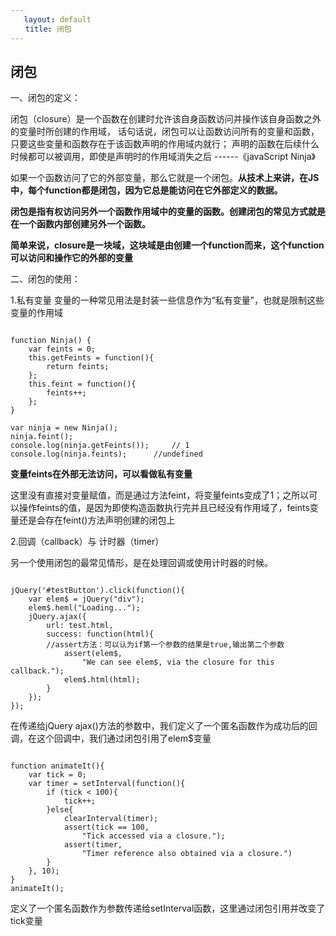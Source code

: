 ```yaml
---
   layout: default
　　title: 闭包
---
```


## 闭包
一、闭包的定义：

闭包（closure）是一个函数在创建时允许该自身函数访问并操作该自身函数之外的变量时所创建的作用域， 话句话说，闭包可以让函数访问所有的变量和函数，只要这些变量和函数存在于该函数声明的作用域内就行；
声明的函数在后续什么时候都可以被调用，即使是声明时的作用域消失之后 ------《javaScript Ninja》

如果一个函数访问了它的外部变量，那么它就是一个闭包。**从技术上来讲，在JS中，每个function都是闭包，因为它总是能访问在它外部定义的数据。**

**闭包是指有权访问另外一个函数作用域中的变量的函数。创建闭包的常见方式就是在一个函数内部创建另外一个函数。**

**简单来说，closure是一块域，这块域是由创建一个function而来，这个function可以访问和操作它的外部的变量**

二、闭包的使用：

1.私有变量
变量的一种常见用法是封装一些信息作为“私有变量”，也就是限制这些变量的作用域
<pre><code>
function Ninja() {
    var feints = 0;
    this.getFeints = function(){
        return feints;
    }; 
    this.feint = function(){
        feints++;
    };
}

var ninja = new Ninja();
ninja.feint();
console.log(ninja.getFeints());     // 1
console.log(ninja.feints);      //undefined
</code></pre>
**变量feints在外部无法访问，可以看做私有变量**

这里没有直接对变量赋值，而是通过方法feint，将变量feints变成了1；之所以可以操作feints的值，是因为即使构造函数执行完并且已经没有作用域了，feints变量还是会存在feint()方法声明创建的闭包上

2.回调（callback）与 计时器（timer）

另一个使用闭包的最常见情形，是在处理回调或使用计时器的时候。

<pre><code>
jQuery('#testButton').click(function(){  
    var elem$ = jQuery("div");  
    elem$.heml("Loading...");  
    jQuery.ajax({  
        url: test.html,  
        success: function(html){ 
        //assert方法：可以认为if第一个参数的结果是true,输出第二个参数 
            assert(elem$,  
                "We can see elem$, via the closure for this callback.");  
            elem$.html(html);  
        }  
    });  
});  
</code></pre>

在传递给jQuery ajax()方法的参数中，我们定义了一个匿名函数作为成功后的回调，在这个回调中，我们通过闭包引用了elem$变量

<pre><code> 
function animateIt(){
    var tick = 0;  
    var timer = setInterval(function(){  
        if (tick < 100){ 
            tick++;  
        }else{  
            clearInterval(timer);  
            assert(tick == 100,   
                "Tick accessed via a closure."); 
            assert(timer,  
                "Timer reference also obtained via a closure.")  
        }  
    }, 10);
}
animateIt();
</code></pre>

定义了一个匿名函数作为参数传递给setInterval函数，这里通过闭包引用并改变了tick变量


